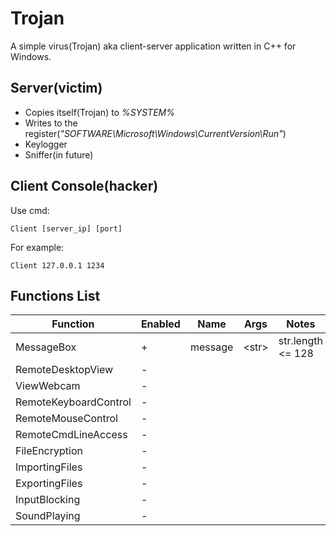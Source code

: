 # Trojan
A simple virus(Trojan) aka client-server application written in C++ for Windows.

## Server(victim)
  * Copies itself(Trojan) to _%SYSTEM%_
  * Writes to the register(_"SOFTWARE\\Microsoft\\Windows\\CurrentVersion\\Run"_)
  * Keylogger
  * Sniffer(in future)

## Client Console(hacker)

Use cmd:
```
Client [server_ip] [port] 
```

For example:
```
Client 127.0.0.1 1234
```

## Functions List

|Function             |Enabled|Name   |Args  |Notes            |
|---------------------|-------|-------|------|-----------------|
|MessageBox           |      +|message|\<str>|str.length <= 128|
|RemoteDesktopView    |      -||||
|ViewWebcam           |      -||||
|RemoteKeyboardControl|      -||||
|RemoteMouseControl   |      -||||
|RemoteCmdLineAccess  |      -||||
|FileEncryption       |      -||||
|ImportingFiles       |      -||||
|ExportingFiles       |      -||||
|InputBlocking        |      -||||
|SoundPlaying         |      -||||
